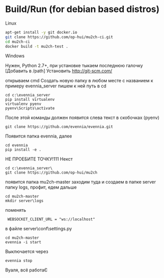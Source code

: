 # Build/Run (for debian based distros)


Linux
```bash
apt-get install -y git docker.io
git clone https://github.com/op-hui/mu2ch-ci.git
cd mu2ch-ci
docker build -t mu2ch-test .
```

Windows 

Нужен, Python 2.7+, при установке тыкаем последнюю галочку [Добавить в /path]
Установить http://git-scm.com/

открываем cmd
Создать новую папку в любом месте с названием к примеру evennia_server
пишем к ней путь в cd
```
cd c:\evennia_server
pip install virtualenv
virtualenv pyenv
pyenv\Scripts\activate
```
После этой команды должен появится слева текст в скобочках (pyenv)
```
git clone https://github.com/evennia/evennia.git
```
Появится папка evennia, далее
```
cd evennia
pip install -e .
```
НЕ ПРОЕБИТЕ ТОЧКУ!111
Некст
```
cd с:\evennia_server\
git clone https://github.com/op-hui/mu2ch
```

появится папка mu2ch-master
заходим туда и создаем в папке server папку logs, профит, едем дальше
```
cd mu2ch-master
mkdir server\logs
```

поменять
```
 WEBSOCKET_CLIENT_URL = "ws://localhost"
```
в файле  server\conf\settings.py

```
cd mu2ch-master
evennia -i start
```

Выключается через 
```
evennia stop
```

Вуаля, всё работаЄ
